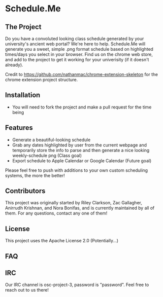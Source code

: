 # Schedule.Me #

## The Project ##
Do you have a convoluted looking class schedule generated by your university's ancient web portal? We're here to help. Schedule.Me will generate you a sweet, simple .png format schedule based on highlighted times/days you select in your browser. Find us on the chrome web store, and add to the project to get it working for your univerisity (if it doesn't already).


Credit to https://github.com/nathanmac/chrome-extension-skeleton for the chrome extension project structure.

## Installation ##
* You will need to fork the project and make a pull request for the time being


## Features ##
* Generate a beautiful-looking schedule
* Grab any dates highlighted by user from the current webpage and temporarily store the info to parse and then generate a nice looking weekly-schedule png (Class goal) 
* Export schedule to Apple Calendar or Google Calendar (Future goal)

Please feel free to push with additions to your own custom scheduling systems, the more the better! 


## Contributors ##
This project was originally started by Riley Clarkson, Zac Gallagher, Anirrudh Krishnan, and Nora Bonifas, and is currently maintained by all of them. For any questions, contact any one of them! 


## License ##
This project uses the Apache License 2.0 (Potentially...)

## FAQ ##


## IRC ##

Our IRC channel is osc-project-3, password is "password". Feel free to reach out to us there!
